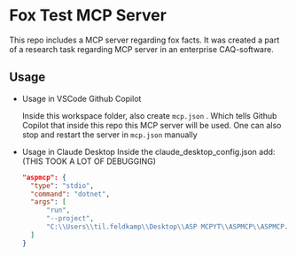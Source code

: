 # Fox Test MCP Server

This repo includes a MCP server regarding fox facts.
It was created a part of a research task regarding MCP server in an enterprise CAQ-software.

## Usage

- Usage in VSCode Github Copilot
    
    Inside this workspace folder, also create `mcp.json` . Which tells Github Copilot that inside this repo this MCP server will be used. One can also stop and restart the server in `mcp.json` manually

- Usage in Claude Desktop
    Inside the claude_desktop_config.json add: (THIS TOOK A LOT OF DEBUGGING)
    ```json
    "aspmcp": {
      "type": "stdio",
      "command": "dotnet",
      "args": [
          "run",
          "--project",
          "C:\\Users\\til.feldkamp\\Desktop\\ASP MCPYT\\ASPMCP\\ASPMCP.csproj"
      ]
    }
    ```

